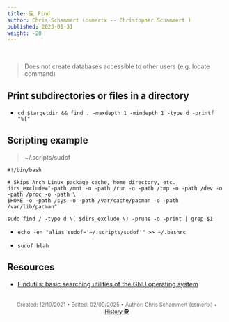 ```yaml
---
title: 💻 Find
author: Chris Schammert (csmertx -- Christopher Schammert )
published: 2023-01-31
weight: -20
---
```


<!-- The content of this website was written by Christopher Schammert aka Chris Schammert -->

<br />

> Does not create databases accessible to other users (e.g. locate command)

## Print subdirectories or files in a directory

- ```cd $targetdir && find . -maxdepth 1 -mindepth 1 -type d -printf "%f"```

## Scripting example

> ~/.scripts/sudof

```
#!/bin/bash

# Skips Arch Linux package cache, home directory, etc.
dirs_exclude="-path /mnt -o -path /run -o -path /tmp -o -path /dev -o -path /proc -o -path \
$HOME -o -path /sys -o -path /var/cache/pacman -o -path /var/lib/pacman"

sudo find / -type d \( $dirs_exclude \) -prune -o -print | grep $1
```
- ```echo -en "alias sudof='~/.scripts/sudof'" >> ~/.bashrc```

- ```sudof blah```

## Resources

- [Findutils: basic searching utilities of the GNU operating system](https://www.gnu.org/software/findutils/)

<br />

<div style="text-align: center; font-size:12px; color:dimgray">
    Created: 12/19/2021 • Edited: 02/09/2025 • Author: Chris Schammert (csmertx) • 
    <a href="https://github.com/csmertx/csmertx.github.io/commits/main/content/Linux/Code/find.md" 
       title="Github.com | csmertx \ csmertx.github.io \ commits \ main \ content \ Linux \ Code \ Find">
       History 🕵️
    </a>
</div>